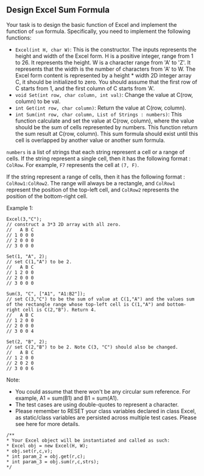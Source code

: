 ## Design Excel Sum Formula

Your task is to design the basic function of Excel and implement the function of `sum` formula. Specifically, you need to implement the following functions:

* `Excel(int H, char W)`: This is the constructor. The inputs represents the height and width of the Excel form. H is a positive integer, range from 1 to 26. It represents the height. W is a character range from 'A' to 'Z'. It represents that the width is the number of characters from 'A' to W. The Excel form content is represented by a height * width 2D integer array C, it should be initialized to zero. You should assume that the first row of C starts from 1, and the first column of C starts from 'A'.
* `void Set(int row, char column, int val)`: Change the value at C(row, column) to be val.
* `int Get(int row, char column)`: Return the value at C(row, column).
* `int Sum(int row, char column, List of Strings : numbers)`: This function calculate and set the value at C(row, column), where the value should be the sum of cells represented by numbers. This function return the sum result at C(row, column). This sum formula should exist until this cell is overlapped by another value or another sum formula.

`numbers` is a list of strings that each string represent a cell or a range of cells. If the string represent a single cell, then it has the following format : `ColRow`. For example, `F7` represents the cell at `(7, F)`.

If the string represent a range of cells, then it has the following format : `ColRow1:ColRow2`. The range will always be a rectangle, and `ColRow1` represent the position of the top-left cell, and `ColRow2` represents the position of the bottom-right cell.

Example 1:

```
Excel(3,"C");
// construct a 3*3 2D array with all zero.
//   A B C
// 1 0 0 0
// 2 0 0 0
// 3 0 0 0

Set(1, "A", 2);
// set C(1,"A") to be 2.
//   A B C
// 1 2 0 0
// 2 0 0 0
// 3 0 0 0

Sum(3, "C", ["A1", "A1:B2"]);
// set C(3,"C") to be the sum of value at C(1,"A") and the values sum of the rectangle range whose top-left cell is C(1,"A") and bottom-right cell is C(2,"B"). Return 4.
//   A B C
// 1 2 0 0
// 2 0 0 0
// 3 0 0 4

Set(2, "B", 2);
// set C(2,"B") to be 2. Note C(3, "C") should also be changed.
//   A B C
// 1 2 0 0
// 2 0 2 0
// 3 0 0 6
```

Note:

* You could assume that there won't be any circular sum reference. For example, A1 = sum(B1) and B1 = sum(A1).
* The test cases are using double-quotes to represent a character.
* Please remember to RESET your class variables declared in class Excel, as static/class variables are persisted across multiple test cases. Please see here for more details.

```
/**
* Your Excel object will be instantiated and called as such:
* Excel obj = new Excel(H, W);
* obj.set(r,c,v);
* int param_2 = obj.get(r,c);
* int param_3 = obj.sum(r,c,strs);
*/
```